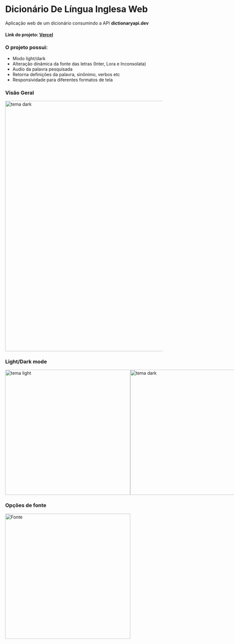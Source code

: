 <h1>Dicionário De Língua Inglesa Web</h1>

Aplicação web de um dicionário consumindo a API <strong>dictionaryapi.dev</strong>

<h4>Link do projeto: <a href="https://dicionario-web.vercel.app/">Vercel</a></h4>

<h3>O projeto possui:</h3>
<ul>
  <li>Modo light/dark</li>
  <li>Alteração dinâmica da fonte das letras (Inter, Lora e Inconsolata)</li>
  <li>Audio da palavra pesquisada</li>
  <li>Retorna definições da palavra, sinônimo, verbos etc</li>
  <li>Responsividade para diferentes formatos de tela</li>

</ul>

<h3>Visão Geral</h3>

  <img src="https://github.com/jvictorPS/Dicionario_Web/assets/100648619/bb376b57-4490-45e1-bd1a-fc662db5f6d0" alt="tema dark" width="800">

<h3>Light/Dark mode</h3>

<div style="display: flex; flex-direction: row;">
  <img src="https://github.com/jvictorPS/Dicionario_Web/assets/100648619/8890c213-1900-4a48-9dd9-c91a4844c8cb" alt="tema light" width="400">
  <img src="https://github.com/jvictorPS/Dicionario_Web/assets/100648619/cf92f89f-eff8-4c84-940a-2180c6386a68" alt="tema dark" width="400">
</div>

<h3>Opções de fonte</h3>
  
<img src="https://github.com/jvictorPS/Dicionario_Web/assets/100648619/ba1a2402-b3c8-401a-9a8e-b598d0044d7d" alt="Fonte" width="400">
